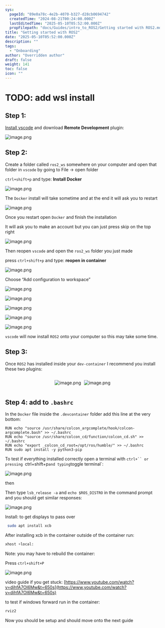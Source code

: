 ```yaml
---
sys:
  pageId: "89e0a78c-4e2b-4070-b327-d28cb0694742"
  createdTime: "2024-08-21T00:24:00.000Z"
  lastEditedTime: "2025-05-10T05:52:00.000Z"
  propFilepath: "docs/Guides/intro_to_ROS2/Getting started with ROS2.md"
title: "Getting started with ROS2"
date: "2025-05-10T05:52:00.000Z"
description: ""
tags:
  - "Onboarding"
author: "Overridden author"
draft: false
weight: 141
toc: false
icon: ""
---
```


# TODO: add wsl install

## Step 1:

[Install vscode](https://code.visualstudio.com/download) and download **Remote Development** plugin:

![image.png](https://prod-files-secure.s3.us-west-2.amazonaws.com/d518164a-d88e-44d1-a4ee-3adb3bd8bce0/efb52993-1881-4a40-b95e-6f020334f022/image.png?X-Amz-Algorithm=AWS4-HMAC-SHA256&X-Amz-Content-Sha256=UNSIGNED-PAYLOAD&X-Amz-Credential=ASIAZI2LB4665TA7N6CN%2F20250720%2Fus-west-2%2Fs3%2Faws4_request&X-Amz-Date=20250720T025919Z&X-Amz-Expires=3600&X-Amz-Security-Token=IQoJb3JpZ2luX2VjEJr%2F%2F%2F%2F%2F%2F%2F%2F%2F%2FwEaCXVzLXdlc3QtMiJHMEUCIQCuSQ%2BcKZYxu4I1PhmELxvpj%2BBYy8d4l2mQfhStuznKDgIgFn2daksJa9oSFi%2BYyzwbpuPocaMjuEYtu7JXdPZJ5ooqiAQIs%2F%2F%2F%2F%2F%2F%2F%2F%2F%2F%2FARAAGgw2Mzc0MjMxODM4MDUiDIxuyv%2FH%2F73SnEmnrircA%2FReWd3%2FGlABNxzYamUX2Pc8yEEzQyjBq76zZUsbhdArFMrZAhjBTEnpjC9IySfgGte000wgINRiAsOi374Sl4lqloLfKJCcnAn1UDBGCCk0fEU1ANFerZFhZJUNwXpcJqAjiKStZL6jdA%2BS0gG2b%2FMhsNJ4pR9LwyanmV1EF3q0P%2F20cnEF4PnLmJNhmOoKxGRtqhfIsTfRFxQMxZjxNWsPVOv0BNsCJlHi4pFATT6KGCoqTHm1%2FEzdDiXArJZEVKqw0NgvoP8uq0m%2FHYYQ1czYiz6m2Nyrva9TrSV3mLSyiEANxxcjfgD3bAljW13IBRVJMaxU5D7tFhPK2wzL88nCS6frTH0BIqNviATGA1%2BVT6zqTwBaZSjx%2F%2BLJGDHNQIIqB0NaVm%2BNODbrpzocgzsmDvoASEzYOhIx1MeZJLx%2F0DO1VVSBib9ABHZ1sguERalNan80GSm7or5R43xDQhc5a4ccprq0ZQ%2BYJCEm%2FvMNwzYJyb8AW%2B7DbxmeobJpSABaPP3TkxXSlup%2BPDw1h3l370sygDOeBZcmE4QytAqXHQTCojpieZLo%2B5y9arSw%2FJQDbjgS2RR%2BqdZUuTPneU3Nmx7gSeU1ysLIkZgachTMKMeekdG%2Fig%2FTaZojMJSb8cMGOqUB3NtcQPFbWIYb8HpbNPqC%2BBn01%2BooLIgZiaAK%2BRnG5SRK6Qfd62aPXt8O3qgLa%2BKGzDmkUsOMRbMRE1YAUaIh6InKhNuMoOjkT0deeMOHzwX8Y9RKEoId22G%2FPFxE9KaQAPpcjBDR8iYFNrfRTKmSS8oUCMI9HMrqHnM6MfdplBhL2adUa7O7WWfFb0%2BZVRMi0o%2F3kEcZgnmdJZhU%2FcFoQAiWo3Jh&X-Amz-Signature=cddaa91b60b26bfeb441eeedc2e2d494d262e85369d9e97087bb88f2432e6adc&X-Amz-SignedHeaders=host&x-amz-checksum-mode=ENABLED&x-id=GetObject)

## Step 2:

Create a folder called `ros2_ws` somewhere on your computer and open that folder in `vscode` by going to File → open folder 

`ctrl+shift+p` and type: **Install Docker**

![image.png](https://prod-files-secure.s3.us-west-2.amazonaws.com/d518164a-d88e-44d1-a4ee-3adb3bd8bce0/2269dc0e-1cd5-47ff-bceb-c04ad9b2eab0/image.png?X-Amz-Algorithm=AWS4-HMAC-SHA256&X-Amz-Content-Sha256=UNSIGNED-PAYLOAD&X-Amz-Credential=ASIAZI2LB4665TA7N6CN%2F20250720%2Fus-west-2%2Fs3%2Faws4_request&X-Amz-Date=20250720T025919Z&X-Amz-Expires=3600&X-Amz-Security-Token=IQoJb3JpZ2luX2VjEJr%2F%2F%2F%2F%2F%2F%2F%2F%2F%2FwEaCXVzLXdlc3QtMiJHMEUCIQCuSQ%2BcKZYxu4I1PhmELxvpj%2BBYy8d4l2mQfhStuznKDgIgFn2daksJa9oSFi%2BYyzwbpuPocaMjuEYtu7JXdPZJ5ooqiAQIs%2F%2F%2F%2F%2F%2F%2F%2F%2F%2F%2FARAAGgw2Mzc0MjMxODM4MDUiDIxuyv%2FH%2F73SnEmnrircA%2FReWd3%2FGlABNxzYamUX2Pc8yEEzQyjBq76zZUsbhdArFMrZAhjBTEnpjC9IySfgGte000wgINRiAsOi374Sl4lqloLfKJCcnAn1UDBGCCk0fEU1ANFerZFhZJUNwXpcJqAjiKStZL6jdA%2BS0gG2b%2FMhsNJ4pR9LwyanmV1EF3q0P%2F20cnEF4PnLmJNhmOoKxGRtqhfIsTfRFxQMxZjxNWsPVOv0BNsCJlHi4pFATT6KGCoqTHm1%2FEzdDiXArJZEVKqw0NgvoP8uq0m%2FHYYQ1czYiz6m2Nyrva9TrSV3mLSyiEANxxcjfgD3bAljW13IBRVJMaxU5D7tFhPK2wzL88nCS6frTH0BIqNviATGA1%2BVT6zqTwBaZSjx%2F%2BLJGDHNQIIqB0NaVm%2BNODbrpzocgzsmDvoASEzYOhIx1MeZJLx%2F0DO1VVSBib9ABHZ1sguERalNan80GSm7or5R43xDQhc5a4ccprq0ZQ%2BYJCEm%2FvMNwzYJyb8AW%2B7DbxmeobJpSABaPP3TkxXSlup%2BPDw1h3l370sygDOeBZcmE4QytAqXHQTCojpieZLo%2B5y9arSw%2FJQDbjgS2RR%2BqdZUuTPneU3Nmx7gSeU1ysLIkZgachTMKMeekdG%2Fig%2FTaZojMJSb8cMGOqUB3NtcQPFbWIYb8HpbNPqC%2BBn01%2BooLIgZiaAK%2BRnG5SRK6Qfd62aPXt8O3qgLa%2BKGzDmkUsOMRbMRE1YAUaIh6InKhNuMoOjkT0deeMOHzwX8Y9RKEoId22G%2FPFxE9KaQAPpcjBDR8iYFNrfRTKmSS8oUCMI9HMrqHnM6MfdplBhL2adUa7O7WWfFb0%2BZVRMi0o%2F3kEcZgnmdJZhU%2FcFoQAiWo3Jh&X-Amz-Signature=d14dfef47f5a442773ec3134c89fd86be0eff8ce0a7c7e7849c0f0f9674c96bd&X-Amz-SignedHeaders=host&x-amz-checksum-mode=ENABLED&x-id=GetObject)

The `Docker` install will take sometime and at the end it will ask you to restart

![image.png](https://prod-files-secure.s3.us-west-2.amazonaws.com/d518164a-d88e-44d1-a4ee-3adb3bd8bce0/ed233f78-be33-4b1f-b89c-9c346c0e961e/image.png?X-Amz-Algorithm=AWS4-HMAC-SHA256&X-Amz-Content-Sha256=UNSIGNED-PAYLOAD&X-Amz-Credential=ASIAZI2LB4665TA7N6CN%2F20250720%2Fus-west-2%2Fs3%2Faws4_request&X-Amz-Date=20250720T025919Z&X-Amz-Expires=3600&X-Amz-Security-Token=IQoJb3JpZ2luX2VjEJr%2F%2F%2F%2F%2F%2F%2F%2F%2F%2FwEaCXVzLXdlc3QtMiJHMEUCIQCuSQ%2BcKZYxu4I1PhmELxvpj%2BBYy8d4l2mQfhStuznKDgIgFn2daksJa9oSFi%2BYyzwbpuPocaMjuEYtu7JXdPZJ5ooqiAQIs%2F%2F%2F%2F%2F%2F%2F%2F%2F%2F%2FARAAGgw2Mzc0MjMxODM4MDUiDIxuyv%2FH%2F73SnEmnrircA%2FReWd3%2FGlABNxzYamUX2Pc8yEEzQyjBq76zZUsbhdArFMrZAhjBTEnpjC9IySfgGte000wgINRiAsOi374Sl4lqloLfKJCcnAn1UDBGCCk0fEU1ANFerZFhZJUNwXpcJqAjiKStZL6jdA%2BS0gG2b%2FMhsNJ4pR9LwyanmV1EF3q0P%2F20cnEF4PnLmJNhmOoKxGRtqhfIsTfRFxQMxZjxNWsPVOv0BNsCJlHi4pFATT6KGCoqTHm1%2FEzdDiXArJZEVKqw0NgvoP8uq0m%2FHYYQ1czYiz6m2Nyrva9TrSV3mLSyiEANxxcjfgD3bAljW13IBRVJMaxU5D7tFhPK2wzL88nCS6frTH0BIqNviATGA1%2BVT6zqTwBaZSjx%2F%2BLJGDHNQIIqB0NaVm%2BNODbrpzocgzsmDvoASEzYOhIx1MeZJLx%2F0DO1VVSBib9ABHZ1sguERalNan80GSm7or5R43xDQhc5a4ccprq0ZQ%2BYJCEm%2FvMNwzYJyb8AW%2B7DbxmeobJpSABaPP3TkxXSlup%2BPDw1h3l370sygDOeBZcmE4QytAqXHQTCojpieZLo%2B5y9arSw%2FJQDbjgS2RR%2BqdZUuTPneU3Nmx7gSeU1ysLIkZgachTMKMeekdG%2Fig%2FTaZojMJSb8cMGOqUB3NtcQPFbWIYb8HpbNPqC%2BBn01%2BooLIgZiaAK%2BRnG5SRK6Qfd62aPXt8O3qgLa%2BKGzDmkUsOMRbMRE1YAUaIh6InKhNuMoOjkT0deeMOHzwX8Y9RKEoId22G%2FPFxE9KaQAPpcjBDR8iYFNrfRTKmSS8oUCMI9HMrqHnM6MfdplBhL2adUa7O7WWfFb0%2BZVRMi0o%2F3kEcZgnmdJZhU%2FcFoQAiWo3Jh&X-Amz-Signature=ccec1d33827a7c9d571f1a652cc1523d4854d8047d3c50a5c8e6d4ae50a34cfa&X-Amz-SignedHeaders=host&x-amz-checksum-mode=ENABLED&x-id=GetObject)

Once you restart open `Docker` and finish the installation

It will ask you to make an account but you can just press skip on the top right

![image.png](https://prod-files-secure.s3.us-west-2.amazonaws.com/d518164a-d88e-44d1-a4ee-3adb3bd8bce0/21010ad9-1659-4fd9-9f59-9932a09b2a3d/image.png?X-Amz-Algorithm=AWS4-HMAC-SHA256&X-Amz-Content-Sha256=UNSIGNED-PAYLOAD&X-Amz-Credential=ASIAZI2LB4665TA7N6CN%2F20250720%2Fus-west-2%2Fs3%2Faws4_request&X-Amz-Date=20250720T025919Z&X-Amz-Expires=3600&X-Amz-Security-Token=IQoJb3JpZ2luX2VjEJr%2F%2F%2F%2F%2F%2F%2F%2F%2F%2FwEaCXVzLXdlc3QtMiJHMEUCIQCuSQ%2BcKZYxu4I1PhmELxvpj%2BBYy8d4l2mQfhStuznKDgIgFn2daksJa9oSFi%2BYyzwbpuPocaMjuEYtu7JXdPZJ5ooqiAQIs%2F%2F%2F%2F%2F%2F%2F%2F%2F%2F%2FARAAGgw2Mzc0MjMxODM4MDUiDIxuyv%2FH%2F73SnEmnrircA%2FReWd3%2FGlABNxzYamUX2Pc8yEEzQyjBq76zZUsbhdArFMrZAhjBTEnpjC9IySfgGte000wgINRiAsOi374Sl4lqloLfKJCcnAn1UDBGCCk0fEU1ANFerZFhZJUNwXpcJqAjiKStZL6jdA%2BS0gG2b%2FMhsNJ4pR9LwyanmV1EF3q0P%2F20cnEF4PnLmJNhmOoKxGRtqhfIsTfRFxQMxZjxNWsPVOv0BNsCJlHi4pFATT6KGCoqTHm1%2FEzdDiXArJZEVKqw0NgvoP8uq0m%2FHYYQ1czYiz6m2Nyrva9TrSV3mLSyiEANxxcjfgD3bAljW13IBRVJMaxU5D7tFhPK2wzL88nCS6frTH0BIqNviATGA1%2BVT6zqTwBaZSjx%2F%2BLJGDHNQIIqB0NaVm%2BNODbrpzocgzsmDvoASEzYOhIx1MeZJLx%2F0DO1VVSBib9ABHZ1sguERalNan80GSm7or5R43xDQhc5a4ccprq0ZQ%2BYJCEm%2FvMNwzYJyb8AW%2B7DbxmeobJpSABaPP3TkxXSlup%2BPDw1h3l370sygDOeBZcmE4QytAqXHQTCojpieZLo%2B5y9arSw%2FJQDbjgS2RR%2BqdZUuTPneU3Nmx7gSeU1ysLIkZgachTMKMeekdG%2Fig%2FTaZojMJSb8cMGOqUB3NtcQPFbWIYb8HpbNPqC%2BBn01%2BooLIgZiaAK%2BRnG5SRK6Qfd62aPXt8O3qgLa%2BKGzDmkUsOMRbMRE1YAUaIh6InKhNuMoOjkT0deeMOHzwX8Y9RKEoId22G%2FPFxE9KaQAPpcjBDR8iYFNrfRTKmSS8oUCMI9HMrqHnM6MfdplBhL2adUa7O7WWfFb0%2BZVRMi0o%2F3kEcZgnmdJZhU%2FcFoQAiWo3Jh&X-Amz-Signature=51de01bbb8d73715c162129dbce6e62a3a410f4b75fb5a7de09dea7da89fe372&X-Amz-SignedHeaders=host&x-amz-checksum-mode=ENABLED&x-id=GetObject)

Then reopen `vscode` and open the `ros2_ws` folder you just made

press `ctrl+shift+p` and type: **reopen in container**

![image.png](https://prod-files-secure.s3.us-west-2.amazonaws.com/d518164a-d88e-44d1-a4ee-3adb3bd8bce0/4e93b8c2-41ad-488c-8095-c74205196118/image.png?X-Amz-Algorithm=AWS4-HMAC-SHA256&X-Amz-Content-Sha256=UNSIGNED-PAYLOAD&X-Amz-Credential=ASIAZI2LB4665TA7N6CN%2F20250720%2Fus-west-2%2Fs3%2Faws4_request&X-Amz-Date=20250720T025919Z&X-Amz-Expires=3600&X-Amz-Security-Token=IQoJb3JpZ2luX2VjEJr%2F%2F%2F%2F%2F%2F%2F%2F%2F%2FwEaCXVzLXdlc3QtMiJHMEUCIQCuSQ%2BcKZYxu4I1PhmELxvpj%2BBYy8d4l2mQfhStuznKDgIgFn2daksJa9oSFi%2BYyzwbpuPocaMjuEYtu7JXdPZJ5ooqiAQIs%2F%2F%2F%2F%2F%2F%2F%2F%2F%2F%2FARAAGgw2Mzc0MjMxODM4MDUiDIxuyv%2FH%2F73SnEmnrircA%2FReWd3%2FGlABNxzYamUX2Pc8yEEzQyjBq76zZUsbhdArFMrZAhjBTEnpjC9IySfgGte000wgINRiAsOi374Sl4lqloLfKJCcnAn1UDBGCCk0fEU1ANFerZFhZJUNwXpcJqAjiKStZL6jdA%2BS0gG2b%2FMhsNJ4pR9LwyanmV1EF3q0P%2F20cnEF4PnLmJNhmOoKxGRtqhfIsTfRFxQMxZjxNWsPVOv0BNsCJlHi4pFATT6KGCoqTHm1%2FEzdDiXArJZEVKqw0NgvoP8uq0m%2FHYYQ1czYiz6m2Nyrva9TrSV3mLSyiEANxxcjfgD3bAljW13IBRVJMaxU5D7tFhPK2wzL88nCS6frTH0BIqNviATGA1%2BVT6zqTwBaZSjx%2F%2BLJGDHNQIIqB0NaVm%2BNODbrpzocgzsmDvoASEzYOhIx1MeZJLx%2F0DO1VVSBib9ABHZ1sguERalNan80GSm7or5R43xDQhc5a4ccprq0ZQ%2BYJCEm%2FvMNwzYJyb8AW%2B7DbxmeobJpSABaPP3TkxXSlup%2BPDw1h3l370sygDOeBZcmE4QytAqXHQTCojpieZLo%2B5y9arSw%2FJQDbjgS2RR%2BqdZUuTPneU3Nmx7gSeU1ysLIkZgachTMKMeekdG%2Fig%2FTaZojMJSb8cMGOqUB3NtcQPFbWIYb8HpbNPqC%2BBn01%2BooLIgZiaAK%2BRnG5SRK6Qfd62aPXt8O3qgLa%2BKGzDmkUsOMRbMRE1YAUaIh6InKhNuMoOjkT0deeMOHzwX8Y9RKEoId22G%2FPFxE9KaQAPpcjBDR8iYFNrfRTKmSS8oUCMI9HMrqHnM6MfdplBhL2adUa7O7WWfFb0%2BZVRMi0o%2F3kEcZgnmdJZhU%2FcFoQAiWo3Jh&X-Amz-Signature=24cde63d3e09844dbeb3e7e8b8c313236f74afa09733a5ee7a48b1794df3a543&X-Amz-SignedHeaders=host&x-amz-checksum-mode=ENABLED&x-id=GetObject)

Choose “Add configuration to workspace”

![image.png](https://prod-files-secure.s3.us-west-2.amazonaws.com/d518164a-d88e-44d1-a4ee-3adb3bd8bce0/9560b282-5060-4989-ba37-97e7b2c22476/image.png?X-Amz-Algorithm=AWS4-HMAC-SHA256&X-Amz-Content-Sha256=UNSIGNED-PAYLOAD&X-Amz-Credential=ASIAZI2LB4665TA7N6CN%2F20250720%2Fus-west-2%2Fs3%2Faws4_request&X-Amz-Date=20250720T025919Z&X-Amz-Expires=3600&X-Amz-Security-Token=IQoJb3JpZ2luX2VjEJr%2F%2F%2F%2F%2F%2F%2F%2F%2F%2FwEaCXVzLXdlc3QtMiJHMEUCIQCuSQ%2BcKZYxu4I1PhmELxvpj%2BBYy8d4l2mQfhStuznKDgIgFn2daksJa9oSFi%2BYyzwbpuPocaMjuEYtu7JXdPZJ5ooqiAQIs%2F%2F%2F%2F%2F%2F%2F%2F%2F%2F%2FARAAGgw2Mzc0MjMxODM4MDUiDIxuyv%2FH%2F73SnEmnrircA%2FReWd3%2FGlABNxzYamUX2Pc8yEEzQyjBq76zZUsbhdArFMrZAhjBTEnpjC9IySfgGte000wgINRiAsOi374Sl4lqloLfKJCcnAn1UDBGCCk0fEU1ANFerZFhZJUNwXpcJqAjiKStZL6jdA%2BS0gG2b%2FMhsNJ4pR9LwyanmV1EF3q0P%2F20cnEF4PnLmJNhmOoKxGRtqhfIsTfRFxQMxZjxNWsPVOv0BNsCJlHi4pFATT6KGCoqTHm1%2FEzdDiXArJZEVKqw0NgvoP8uq0m%2FHYYQ1czYiz6m2Nyrva9TrSV3mLSyiEANxxcjfgD3bAljW13IBRVJMaxU5D7tFhPK2wzL88nCS6frTH0BIqNviATGA1%2BVT6zqTwBaZSjx%2F%2BLJGDHNQIIqB0NaVm%2BNODbrpzocgzsmDvoASEzYOhIx1MeZJLx%2F0DO1VVSBib9ABHZ1sguERalNan80GSm7or5R43xDQhc5a4ccprq0ZQ%2BYJCEm%2FvMNwzYJyb8AW%2B7DbxmeobJpSABaPP3TkxXSlup%2BPDw1h3l370sygDOeBZcmE4QytAqXHQTCojpieZLo%2B5y9arSw%2FJQDbjgS2RR%2BqdZUuTPneU3Nmx7gSeU1ysLIkZgachTMKMeekdG%2Fig%2FTaZojMJSb8cMGOqUB3NtcQPFbWIYb8HpbNPqC%2BBn01%2BooLIgZiaAK%2BRnG5SRK6Qfd62aPXt8O3qgLa%2BKGzDmkUsOMRbMRE1YAUaIh6InKhNuMoOjkT0deeMOHzwX8Y9RKEoId22G%2FPFxE9KaQAPpcjBDR8iYFNrfRTKmSS8oUCMI9HMrqHnM6MfdplBhL2adUa7O7WWfFb0%2BZVRMi0o%2F3kEcZgnmdJZhU%2FcFoQAiWo3Jh&X-Amz-Signature=df9420a24baa18e56ea204bc986de23797200bf60b384c04e99c4bcf6c2f4bc9&X-Amz-SignedHeaders=host&x-amz-checksum-mode=ENABLED&x-id=GetObject)

![image.png](https://prod-files-secure.s3.us-west-2.amazonaws.com/d518164a-d88e-44d1-a4ee-3adb3bd8bce0/2ee63f81-886b-48e8-a553-dc6e5eac99e4/image.png?X-Amz-Algorithm=AWS4-HMAC-SHA256&X-Amz-Content-Sha256=UNSIGNED-PAYLOAD&X-Amz-Credential=ASIAZI2LB4665TA7N6CN%2F20250720%2Fus-west-2%2Fs3%2Faws4_request&X-Amz-Date=20250720T025919Z&X-Amz-Expires=3600&X-Amz-Security-Token=IQoJb3JpZ2luX2VjEJr%2F%2F%2F%2F%2F%2F%2F%2F%2F%2FwEaCXVzLXdlc3QtMiJHMEUCIQCuSQ%2BcKZYxu4I1PhmELxvpj%2BBYy8d4l2mQfhStuznKDgIgFn2daksJa9oSFi%2BYyzwbpuPocaMjuEYtu7JXdPZJ5ooqiAQIs%2F%2F%2F%2F%2F%2F%2F%2F%2F%2F%2FARAAGgw2Mzc0MjMxODM4MDUiDIxuyv%2FH%2F73SnEmnrircA%2FReWd3%2FGlABNxzYamUX2Pc8yEEzQyjBq76zZUsbhdArFMrZAhjBTEnpjC9IySfgGte000wgINRiAsOi374Sl4lqloLfKJCcnAn1UDBGCCk0fEU1ANFerZFhZJUNwXpcJqAjiKStZL6jdA%2BS0gG2b%2FMhsNJ4pR9LwyanmV1EF3q0P%2F20cnEF4PnLmJNhmOoKxGRtqhfIsTfRFxQMxZjxNWsPVOv0BNsCJlHi4pFATT6KGCoqTHm1%2FEzdDiXArJZEVKqw0NgvoP8uq0m%2FHYYQ1czYiz6m2Nyrva9TrSV3mLSyiEANxxcjfgD3bAljW13IBRVJMaxU5D7tFhPK2wzL88nCS6frTH0BIqNviATGA1%2BVT6zqTwBaZSjx%2F%2BLJGDHNQIIqB0NaVm%2BNODbrpzocgzsmDvoASEzYOhIx1MeZJLx%2F0DO1VVSBib9ABHZ1sguERalNan80GSm7or5R43xDQhc5a4ccprq0ZQ%2BYJCEm%2FvMNwzYJyb8AW%2B7DbxmeobJpSABaPP3TkxXSlup%2BPDw1h3l370sygDOeBZcmE4QytAqXHQTCojpieZLo%2B5y9arSw%2FJQDbjgS2RR%2BqdZUuTPneU3Nmx7gSeU1ysLIkZgachTMKMeekdG%2Fig%2FTaZojMJSb8cMGOqUB3NtcQPFbWIYb8HpbNPqC%2BBn01%2BooLIgZiaAK%2BRnG5SRK6Qfd62aPXt8O3qgLa%2BKGzDmkUsOMRbMRE1YAUaIh6InKhNuMoOjkT0deeMOHzwX8Y9RKEoId22G%2FPFxE9KaQAPpcjBDR8iYFNrfRTKmSS8oUCMI9HMrqHnM6MfdplBhL2adUa7O7WWfFb0%2BZVRMi0o%2F3kEcZgnmdJZhU%2FcFoQAiWo3Jh&X-Amz-Signature=6216b3d100c23a09871bb6e6de7596166edd5cc288730cc7a28df8e36215ce24&X-Amz-SignedHeaders=host&x-amz-checksum-mode=ENABLED&x-id=GetObject)

![image.png](https://prod-files-secure.s3.us-west-2.amazonaws.com/d518164a-d88e-44d1-a4ee-3adb3bd8bce0/ae1580b2-b048-407e-aed9-b584224a7a04/image.png?X-Amz-Algorithm=AWS4-HMAC-SHA256&X-Amz-Content-Sha256=UNSIGNED-PAYLOAD&X-Amz-Credential=ASIAZI2LB4665TA7N6CN%2F20250720%2Fus-west-2%2Fs3%2Faws4_request&X-Amz-Date=20250720T025919Z&X-Amz-Expires=3600&X-Amz-Security-Token=IQoJb3JpZ2luX2VjEJr%2F%2F%2F%2F%2F%2F%2F%2F%2F%2FwEaCXVzLXdlc3QtMiJHMEUCIQCuSQ%2BcKZYxu4I1PhmELxvpj%2BBYy8d4l2mQfhStuznKDgIgFn2daksJa9oSFi%2BYyzwbpuPocaMjuEYtu7JXdPZJ5ooqiAQIs%2F%2F%2F%2F%2F%2F%2F%2F%2F%2F%2FARAAGgw2Mzc0MjMxODM4MDUiDIxuyv%2FH%2F73SnEmnrircA%2FReWd3%2FGlABNxzYamUX2Pc8yEEzQyjBq76zZUsbhdArFMrZAhjBTEnpjC9IySfgGte000wgINRiAsOi374Sl4lqloLfKJCcnAn1UDBGCCk0fEU1ANFerZFhZJUNwXpcJqAjiKStZL6jdA%2BS0gG2b%2FMhsNJ4pR9LwyanmV1EF3q0P%2F20cnEF4PnLmJNhmOoKxGRtqhfIsTfRFxQMxZjxNWsPVOv0BNsCJlHi4pFATT6KGCoqTHm1%2FEzdDiXArJZEVKqw0NgvoP8uq0m%2FHYYQ1czYiz6m2Nyrva9TrSV3mLSyiEANxxcjfgD3bAljW13IBRVJMaxU5D7tFhPK2wzL88nCS6frTH0BIqNviATGA1%2BVT6zqTwBaZSjx%2F%2BLJGDHNQIIqB0NaVm%2BNODbrpzocgzsmDvoASEzYOhIx1MeZJLx%2F0DO1VVSBib9ABHZ1sguERalNan80GSm7or5R43xDQhc5a4ccprq0ZQ%2BYJCEm%2FvMNwzYJyb8AW%2B7DbxmeobJpSABaPP3TkxXSlup%2BPDw1h3l370sygDOeBZcmE4QytAqXHQTCojpieZLo%2B5y9arSw%2FJQDbjgS2RR%2BqdZUuTPneU3Nmx7gSeU1ysLIkZgachTMKMeekdG%2Fig%2FTaZojMJSb8cMGOqUB3NtcQPFbWIYb8HpbNPqC%2BBn01%2BooLIgZiaAK%2BRnG5SRK6Qfd62aPXt8O3qgLa%2BKGzDmkUsOMRbMRE1YAUaIh6InKhNuMoOjkT0deeMOHzwX8Y9RKEoId22G%2FPFxE9KaQAPpcjBDR8iYFNrfRTKmSS8oUCMI9HMrqHnM6MfdplBhL2adUa7O7WWfFb0%2BZVRMi0o%2F3kEcZgnmdJZhU%2FcFoQAiWo3Jh&X-Amz-Signature=aaf2b16f495403cbfdcbc1c4f6302b93d49baeff525a4ad7bb0191c480cb280b&X-Amz-SignedHeaders=host&x-amz-checksum-mode=ENABLED&x-id=GetObject)

![image.png](https://prod-files-secure.s3.us-west-2.amazonaws.com/d518164a-d88e-44d1-a4ee-3adb3bd8bce0/53255b28-f75e-430f-b9e3-c0ac8577e42b/image.png?X-Amz-Algorithm=AWS4-HMAC-SHA256&X-Amz-Content-Sha256=UNSIGNED-PAYLOAD&X-Amz-Credential=ASIAZI2LB4665TA7N6CN%2F20250720%2Fus-west-2%2Fs3%2Faws4_request&X-Amz-Date=20250720T025919Z&X-Amz-Expires=3600&X-Amz-Security-Token=IQoJb3JpZ2luX2VjEJr%2F%2F%2F%2F%2F%2F%2F%2F%2F%2FwEaCXVzLXdlc3QtMiJHMEUCIQCuSQ%2BcKZYxu4I1PhmELxvpj%2BBYy8d4l2mQfhStuznKDgIgFn2daksJa9oSFi%2BYyzwbpuPocaMjuEYtu7JXdPZJ5ooqiAQIs%2F%2F%2F%2F%2F%2F%2F%2F%2F%2F%2FARAAGgw2Mzc0MjMxODM4MDUiDIxuyv%2FH%2F73SnEmnrircA%2FReWd3%2FGlABNxzYamUX2Pc8yEEzQyjBq76zZUsbhdArFMrZAhjBTEnpjC9IySfgGte000wgINRiAsOi374Sl4lqloLfKJCcnAn1UDBGCCk0fEU1ANFerZFhZJUNwXpcJqAjiKStZL6jdA%2BS0gG2b%2FMhsNJ4pR9LwyanmV1EF3q0P%2F20cnEF4PnLmJNhmOoKxGRtqhfIsTfRFxQMxZjxNWsPVOv0BNsCJlHi4pFATT6KGCoqTHm1%2FEzdDiXArJZEVKqw0NgvoP8uq0m%2FHYYQ1czYiz6m2Nyrva9TrSV3mLSyiEANxxcjfgD3bAljW13IBRVJMaxU5D7tFhPK2wzL88nCS6frTH0BIqNviATGA1%2BVT6zqTwBaZSjx%2F%2BLJGDHNQIIqB0NaVm%2BNODbrpzocgzsmDvoASEzYOhIx1MeZJLx%2F0DO1VVSBib9ABHZ1sguERalNan80GSm7or5R43xDQhc5a4ccprq0ZQ%2BYJCEm%2FvMNwzYJyb8AW%2B7DbxmeobJpSABaPP3TkxXSlup%2BPDw1h3l370sygDOeBZcmE4QytAqXHQTCojpieZLo%2B5y9arSw%2FJQDbjgS2RR%2BqdZUuTPneU3Nmx7gSeU1ysLIkZgachTMKMeekdG%2Fig%2FTaZojMJSb8cMGOqUB3NtcQPFbWIYb8HpbNPqC%2BBn01%2BooLIgZiaAK%2BRnG5SRK6Qfd62aPXt8O3qgLa%2BKGzDmkUsOMRbMRE1YAUaIh6InKhNuMoOjkT0deeMOHzwX8Y9RKEoId22G%2FPFxE9KaQAPpcjBDR8iYFNrfRTKmSS8oUCMI9HMrqHnM6MfdplBhL2adUa7O7WWfFb0%2BZVRMi0o%2F3kEcZgnmdJZhU%2FcFoQAiWo3Jh&X-Amz-Signature=595a9c4047e0a3a20fda57c5fdb363802e99f4482d1c0b59a71e71f6c8527af4&X-Amz-SignedHeaders=host&x-amz-checksum-mode=ENABLED&x-id=GetObject)

![image.png](https://prod-files-secure.s3.us-west-2.amazonaws.com/d518164a-d88e-44d1-a4ee-3adb3bd8bce0/7c562767-5af9-4ffb-97d1-327bcdf4ee00/image.png?X-Amz-Algorithm=AWS4-HMAC-SHA256&X-Amz-Content-Sha256=UNSIGNED-PAYLOAD&X-Amz-Credential=ASIAZI2LB4665TA7N6CN%2F20250720%2Fus-west-2%2Fs3%2Faws4_request&X-Amz-Date=20250720T025919Z&X-Amz-Expires=3600&X-Amz-Security-Token=IQoJb3JpZ2luX2VjEJr%2F%2F%2F%2F%2F%2F%2F%2F%2F%2FwEaCXVzLXdlc3QtMiJHMEUCIQCuSQ%2BcKZYxu4I1PhmELxvpj%2BBYy8d4l2mQfhStuznKDgIgFn2daksJa9oSFi%2BYyzwbpuPocaMjuEYtu7JXdPZJ5ooqiAQIs%2F%2F%2F%2F%2F%2F%2F%2F%2F%2F%2FARAAGgw2Mzc0MjMxODM4MDUiDIxuyv%2FH%2F73SnEmnrircA%2FReWd3%2FGlABNxzYamUX2Pc8yEEzQyjBq76zZUsbhdArFMrZAhjBTEnpjC9IySfgGte000wgINRiAsOi374Sl4lqloLfKJCcnAn1UDBGCCk0fEU1ANFerZFhZJUNwXpcJqAjiKStZL6jdA%2BS0gG2b%2FMhsNJ4pR9LwyanmV1EF3q0P%2F20cnEF4PnLmJNhmOoKxGRtqhfIsTfRFxQMxZjxNWsPVOv0BNsCJlHi4pFATT6KGCoqTHm1%2FEzdDiXArJZEVKqw0NgvoP8uq0m%2FHYYQ1czYiz6m2Nyrva9TrSV3mLSyiEANxxcjfgD3bAljW13IBRVJMaxU5D7tFhPK2wzL88nCS6frTH0BIqNviATGA1%2BVT6zqTwBaZSjx%2F%2BLJGDHNQIIqB0NaVm%2BNODbrpzocgzsmDvoASEzYOhIx1MeZJLx%2F0DO1VVSBib9ABHZ1sguERalNan80GSm7or5R43xDQhc5a4ccprq0ZQ%2BYJCEm%2FvMNwzYJyb8AW%2B7DbxmeobJpSABaPP3TkxXSlup%2BPDw1h3l370sygDOeBZcmE4QytAqXHQTCojpieZLo%2B5y9arSw%2FJQDbjgS2RR%2BqdZUuTPneU3Nmx7gSeU1ysLIkZgachTMKMeekdG%2Fig%2FTaZojMJSb8cMGOqUB3NtcQPFbWIYb8HpbNPqC%2BBn01%2BooLIgZiaAK%2BRnG5SRK6Qfd62aPXt8O3qgLa%2BKGzDmkUsOMRbMRE1YAUaIh6InKhNuMoOjkT0deeMOHzwX8Y9RKEoId22G%2FPFxE9KaQAPpcjBDR8iYFNrfRTKmSS8oUCMI9HMrqHnM6MfdplBhL2adUa7O7WWfFb0%2BZVRMi0o%2F3kEcZgnmdJZhU%2FcFoQAiWo3Jh&X-Amz-Signature=9e4ee18a24535d5431dd23a2591e7d5d8551558df450ee3240a0e9458f3efe7b&X-Amz-SignedHeaders=host&x-amz-checksum-mode=ENABLED&x-id=GetObject)

`vscode` will now install `ROS2` onto your computer so this may take some time.

## Step 3:

Once `ROS2` has installed inside your `dev-container` I recommend you install these two plugins:

<div style="display: flex;flex-direction: row; column-gap:10px; max-width: 630px;justify-content: center;">
<div>

![image.png](https://prod-files-secure.s3.us-west-2.amazonaws.com/d518164a-d88e-44d1-a4ee-3adb3bd8bce0/3fc3d550-5a54-4ba1-ba6b-faa01cdb7369/image.png?X-Amz-Algorithm=AWS4-HMAC-SHA256&X-Amz-Content-Sha256=UNSIGNED-PAYLOAD&X-Amz-Credential=ASIAZI2LB466VQGK32PB%2F20250720%2Fus-west-2%2Fs3%2Faws4_request&X-Amz-Date=20250720T025926Z&X-Amz-Expires=3600&X-Amz-Security-Token=IQoJb3JpZ2luX2VjEJr%2F%2F%2F%2F%2F%2F%2F%2F%2F%2FwEaCXVzLXdlc3QtMiJGMEQCIBkj8F6TjFs1nr8J6JMvwcvHiyzH%2F7CT15PHrvXiHDqKAiBDPSjMPsart73N8WthDJiCJrnXn4DfUW4lGe43CHXnQCqIBAiz%2F%2F%2F%2F%2F%2F%2F%2F%2F%2F8BEAAaDDYzNzQyMzE4MzgwNSIMMAJCZYwbpkL4n1lVKtwDkiZHRVghxMoObqjYPdxOq8WhmA34Gq54ZIdFEuqquE%2BS3PiufSrG6Kjb6Ta62pJQM3F9rxZiCt7JC0wpG2O%2BLK2nXlDx64hot6j9C4qO9x%2Bqy7frS1PoCUTX9pSqqNZWacQGbRHT696z%2B4vWQb1oB9XFXqI4yfMmoJZCgEwPdrhi4hKUXMdn1cBUBJ8XcibDUw6TBhxVaWTOR0%2FdkKTrfO71o%2FTxrapsY1d1mqkPMiSXdcCzCbflQM4pSXuH6agm5TKkTBnq9tXqQGv4MESEw5HNzEKKCswlQc9rX%2F93JdFq0uY27zr0p8%2BG0yMJT94pYKxDnhq%2F%2Bv8J8YIb24%2BjQrBr8N847Rig6pRl82tBnBeFQIWKuJTXMy47oVtl64pVTcF2AgXvZO2zTq9Pv2KLt4U3rFAxPoajgU4anxemdd3pFWTwBNyAPTCgJeDgFQjnJzf4YvQ%2FHX8Ka9WztwGIBGl8nGsOxPvK7J8MQzt8bT%2FkIuQjiqXQzzVjBycGI%2BeFmW%2B%2Fa3EI5e5p93o04RAoWyBB6bNkXU06JZxu1IKnpaLq826nptFW%2FC534VVMBdHckzEGXBIptw3rX0ZgtCyljqEbq%2F7vBZUoc838T7mTZ7AZ6%2B7FiUTHg%2FzxL94wkZfxwwY6pgHfxmXsrIB2yM55ZalbCtoXhAaI2aGpvRPBnfWxeNdppA5f6xX98e1cKoXmXgEdCloUkbOuvV5xt1orbjhSqgsqiGH9Yt%2FvSY7AYq%2B9v9Oo2yz45c97QStDcNqLpDCU3sKsitLnrzk%2Fxst%2BUb84sidU86mSZJxQH%2F5lKncsHqyUfm8K2gPN0G%2BgIrgEebD7cRJwOPRkone41Kh4yz6umUAGjuBwAjBZ&X-Amz-Signature=657cf68e99b2534e16292aee60999ee84b7a3d7ec1d2836d358cc0e225a439ad&X-Amz-SignedHeaders=host&x-amz-checksum-mode=ENABLED&x-id=GetObject)

</div>
<div>

![image.png](https://prod-files-secure.s3.us-west-2.amazonaws.com/d518164a-d88e-44d1-a4ee-3adb3bd8bce0/d994cc66-13c2-4093-a5a3-f84cf4601a82/image.png?X-Amz-Algorithm=AWS4-HMAC-SHA256&X-Amz-Content-Sha256=UNSIGNED-PAYLOAD&X-Amz-Credential=ASIAZI2LB466YLFV26VO%2F20250720%2Fus-west-2%2Fs3%2Faws4_request&X-Amz-Date=20250720T025927Z&X-Amz-Expires=3600&X-Amz-Security-Token=IQoJb3JpZ2luX2VjEJr%2F%2F%2F%2F%2F%2F%2F%2F%2F%2FwEaCXVzLXdlc3QtMiJGMEQCIBn8thxFz8S2JUY66UxwnTBD8FSXTyJf5CzUJEB7VIRUAiAphSy5QVF4ImplaG8ZfY40o%2F5tKJUHnIVYXTN%2FpFTKrCqIBAiz%2F%2F%2F%2F%2F%2F%2F%2F%2F%2F8BEAAaDDYzNzQyMzE4MzgwNSIMlVuCZy2FDC01ElyQKtwDnAvkkEJmnSo8QrhZUf7Kr7ql7tU2aKSplJuZIP%2Bon5NTAljJWShjO9onpUzfFYTD4Sg0U1f21c7cOMSVREM%2BEHP%2B6lWMxA1mqTr%2BN9Zl3ZthiMDSMuIVpkp%2FHjDs0eXnJhz5BFbnskRsnHAPTIcGnR72DnRHp4GSPO%2BUggdx9bEvk1WHQFvmzYeyxMV4VEmQZSGkWTRCcEZGRnEg6IMHDHN5HtSTnoRvjZqGUCditpxNJc7MMsk1VfzQEzio%2FspJF1%2BoVUk5wocXcR5mMtfWkDbqW7p0xAcsA4c5Ny%2FX0mtcMCO4HavydyHxUajEwnHXn47VWcLHOCFIEGz8QBtx%2BnUFDT9UsAe6jJBDCrOBkF7Usj5Pf40lI4ZTBRxWmRzYm%2FGNF10CLUATJxndbOGRMbV5lwz3zKqrQNN5TQe%2FzwF0sxgnYf%2FtS08TsinCd5t4TN0dxqS1HlurcMc2GH2qPWbFXR9ezBFpa46DrW0sSG4ZRY7U6hw3GYeoxQ4pk3j01b7iDSpy0v2OAJueR3lnL2uKZRfu0Qj7Kg8MUz60plPY3LE92Jswxsn%2Bw2AmXi%2B4mD8GajGHIYIJ2IXRQQUTbrnfFgVhWqFz6jFosih97LH88vhoktSU7uzOLZwwvJvxwwY6pgGc9gps8lYvJfY%2FfhCpLTL5vxtKs%2FaN14Lbw3ftdo%2BuJNvItQhbGAzpDFwXB6IfIhMBNJTNOLBYBtjqV11O6iiFMNgBMd%2B53tTGAfa0adAjt68HpNbSLCo1d7kajJK5s7WWYW4PmQuVRkSxorJZHWtyjQnHuGGtSbOJd0B5nQoubJPArfW%2FLctEYGzG74MFLpeKtrQ6My50Xu1Cq%2BdEF3Pgi3zmanjq&X-Amz-Signature=748020b31a1c9f4fcf0f6a777eb17a03a22cde6a24c51b6f6b530fb68a6ed9d4&X-Amz-SignedHeaders=host&x-amz-checksum-mode=ENABLED&x-id=GetObject)

</div>
</div>

## Step 4: add to `.bashrc`

In the `Docker` file inside the `.devcontainer` folder add this line at the very bottom: 

```docker
RUN echo "source /usr/share/colcon_argcomplete/hook/colcon-argcomplete.bash" >> ~/.bashrc
RUN echo "source /usr/share/colcon_cd/function/colcon_cd.sh" >> ~/.bashrc
RUN echo "export _colcon_cd_root=/opt/ros/humble/" >> ~/.bashrc
RUN sudo apt install -y python3-pip 
```

To test if everything installed correctly open a terminal with `ctrl+`` or pressing `ctrl+shift+p` and typing `toggle terminal`:

![image.png](https://prod-files-secure.s3.us-west-2.amazonaws.com/d518164a-d88e-44d1-a4ee-3adb3bd8bce0/6a4943d8-b04e-4c02-9a58-775f3384d1a5/image.png?X-Amz-Algorithm=AWS4-HMAC-SHA256&X-Amz-Content-Sha256=UNSIGNED-PAYLOAD&X-Amz-Credential=ASIAZI2LB4665TA7N6CN%2F20250720%2Fus-west-2%2Fs3%2Faws4_request&X-Amz-Date=20250720T025919Z&X-Amz-Expires=3600&X-Amz-Security-Token=IQoJb3JpZ2luX2VjEJr%2F%2F%2F%2F%2F%2F%2F%2F%2F%2FwEaCXVzLXdlc3QtMiJHMEUCIQCuSQ%2BcKZYxu4I1PhmELxvpj%2BBYy8d4l2mQfhStuznKDgIgFn2daksJa9oSFi%2BYyzwbpuPocaMjuEYtu7JXdPZJ5ooqiAQIs%2F%2F%2F%2F%2F%2F%2F%2F%2F%2F%2FARAAGgw2Mzc0MjMxODM4MDUiDIxuyv%2FH%2F73SnEmnrircA%2FReWd3%2FGlABNxzYamUX2Pc8yEEzQyjBq76zZUsbhdArFMrZAhjBTEnpjC9IySfgGte000wgINRiAsOi374Sl4lqloLfKJCcnAn1UDBGCCk0fEU1ANFerZFhZJUNwXpcJqAjiKStZL6jdA%2BS0gG2b%2FMhsNJ4pR9LwyanmV1EF3q0P%2F20cnEF4PnLmJNhmOoKxGRtqhfIsTfRFxQMxZjxNWsPVOv0BNsCJlHi4pFATT6KGCoqTHm1%2FEzdDiXArJZEVKqw0NgvoP8uq0m%2FHYYQ1czYiz6m2Nyrva9TrSV3mLSyiEANxxcjfgD3bAljW13IBRVJMaxU5D7tFhPK2wzL88nCS6frTH0BIqNviATGA1%2BVT6zqTwBaZSjx%2F%2BLJGDHNQIIqB0NaVm%2BNODbrpzocgzsmDvoASEzYOhIx1MeZJLx%2F0DO1VVSBib9ABHZ1sguERalNan80GSm7or5R43xDQhc5a4ccprq0ZQ%2BYJCEm%2FvMNwzYJyb8AW%2B7DbxmeobJpSABaPP3TkxXSlup%2BPDw1h3l370sygDOeBZcmE4QytAqXHQTCojpieZLo%2B5y9arSw%2FJQDbjgS2RR%2BqdZUuTPneU3Nmx7gSeU1ysLIkZgachTMKMeekdG%2Fig%2FTaZojMJSb8cMGOqUB3NtcQPFbWIYb8HpbNPqC%2BBn01%2BooLIgZiaAK%2BRnG5SRK6Qfd62aPXt8O3qgLa%2BKGzDmkUsOMRbMRE1YAUaIh6InKhNuMoOjkT0deeMOHzwX8Y9RKEoId22G%2FPFxE9KaQAPpcjBDR8iYFNrfRTKmSS8oUCMI9HMrqHnM6MfdplBhL2adUa7O7WWfFb0%2BZVRMi0o%2F3kEcZgnmdJZhU%2FcFoQAiWo3Jh&X-Amz-Signature=5f03d7c0852e8af3bdc11e47fd2e30d672ef8efb1715f813f1d76e3bb80344f0&X-Amz-SignedHeaders=host&x-amz-checksum-mode=ENABLED&x-id=GetObject)

then 

Then type `lsb_release -a` and `echo $ROS_DISTRO` in the command prompt and you should get similar responses:

![image.png](https://prod-files-secure.s3.us-west-2.amazonaws.com/d518164a-d88e-44d1-a4ee-3adb3bd8bce0/3e635dec-a805-4e85-8b9e-d000e5b71a4e/image.png?X-Amz-Algorithm=AWS4-HMAC-SHA256&X-Amz-Content-Sha256=UNSIGNED-PAYLOAD&X-Amz-Credential=ASIAZI2LB4665TA7N6CN%2F20250720%2Fus-west-2%2Fs3%2Faws4_request&X-Amz-Date=20250720T025919Z&X-Amz-Expires=3600&X-Amz-Security-Token=IQoJb3JpZ2luX2VjEJr%2F%2F%2F%2F%2F%2F%2F%2F%2F%2FwEaCXVzLXdlc3QtMiJHMEUCIQCuSQ%2BcKZYxu4I1PhmELxvpj%2BBYy8d4l2mQfhStuznKDgIgFn2daksJa9oSFi%2BYyzwbpuPocaMjuEYtu7JXdPZJ5ooqiAQIs%2F%2F%2F%2F%2F%2F%2F%2F%2F%2F%2FARAAGgw2Mzc0MjMxODM4MDUiDIxuyv%2FH%2F73SnEmnrircA%2FReWd3%2FGlABNxzYamUX2Pc8yEEzQyjBq76zZUsbhdArFMrZAhjBTEnpjC9IySfgGte000wgINRiAsOi374Sl4lqloLfKJCcnAn1UDBGCCk0fEU1ANFerZFhZJUNwXpcJqAjiKStZL6jdA%2BS0gG2b%2FMhsNJ4pR9LwyanmV1EF3q0P%2F20cnEF4PnLmJNhmOoKxGRtqhfIsTfRFxQMxZjxNWsPVOv0BNsCJlHi4pFATT6KGCoqTHm1%2FEzdDiXArJZEVKqw0NgvoP8uq0m%2FHYYQ1czYiz6m2Nyrva9TrSV3mLSyiEANxxcjfgD3bAljW13IBRVJMaxU5D7tFhPK2wzL88nCS6frTH0BIqNviATGA1%2BVT6zqTwBaZSjx%2F%2BLJGDHNQIIqB0NaVm%2BNODbrpzocgzsmDvoASEzYOhIx1MeZJLx%2F0DO1VVSBib9ABHZ1sguERalNan80GSm7or5R43xDQhc5a4ccprq0ZQ%2BYJCEm%2FvMNwzYJyb8AW%2B7DbxmeobJpSABaPP3TkxXSlup%2BPDw1h3l370sygDOeBZcmE4QytAqXHQTCojpieZLo%2B5y9arSw%2FJQDbjgS2RR%2BqdZUuTPneU3Nmx7gSeU1ysLIkZgachTMKMeekdG%2Fig%2FTaZojMJSb8cMGOqUB3NtcQPFbWIYb8HpbNPqC%2BBn01%2BooLIgZiaAK%2BRnG5SRK6Qfd62aPXt8O3qgLa%2BKGzDmkUsOMRbMRE1YAUaIh6InKhNuMoOjkT0deeMOHzwX8Y9RKEoId22G%2FPFxE9KaQAPpcjBDR8iYFNrfRTKmSS8oUCMI9HMrqHnM6MfdplBhL2adUa7O7WWfFb0%2BZVRMi0o%2F3kEcZgnmdJZhU%2FcFoQAiWo3Jh&X-Amz-Signature=255f4539c1a35f909ebea40745acc77be902ba00241606561a99d4d2a5dc8e62&X-Amz-SignedHeaders=host&x-amz-checksum-mode=ENABLED&x-id=GetObject)

Install:  to get displays to pass over

```bash
 sudo apt install xcb
```

After installing xcb in the container outside of the container run:

```python
xhost +local:
```

Note: you may have to rebuild the container:

Press `ctrl+shift+P`

![image.png](https://prod-files-secure.s3.us-west-2.amazonaws.com/d518164a-d88e-44d1-a4ee-3adb3bd8bce0/6c2be660-2618-4c38-9c26-53554f7a0b7b/image.png?X-Amz-Algorithm=AWS4-HMAC-SHA256&X-Amz-Content-Sha256=UNSIGNED-PAYLOAD&X-Amz-Credential=ASIAZI2LB4665TA7N6CN%2F20250720%2Fus-west-2%2Fs3%2Faws4_request&X-Amz-Date=20250720T025919Z&X-Amz-Expires=3600&X-Amz-Security-Token=IQoJb3JpZ2luX2VjEJr%2F%2F%2F%2F%2F%2F%2F%2F%2F%2FwEaCXVzLXdlc3QtMiJHMEUCIQCuSQ%2BcKZYxu4I1PhmELxvpj%2BBYy8d4l2mQfhStuznKDgIgFn2daksJa9oSFi%2BYyzwbpuPocaMjuEYtu7JXdPZJ5ooqiAQIs%2F%2F%2F%2F%2F%2F%2F%2F%2F%2F%2FARAAGgw2Mzc0MjMxODM4MDUiDIxuyv%2FH%2F73SnEmnrircA%2FReWd3%2FGlABNxzYamUX2Pc8yEEzQyjBq76zZUsbhdArFMrZAhjBTEnpjC9IySfgGte000wgINRiAsOi374Sl4lqloLfKJCcnAn1UDBGCCk0fEU1ANFerZFhZJUNwXpcJqAjiKStZL6jdA%2BS0gG2b%2FMhsNJ4pR9LwyanmV1EF3q0P%2F20cnEF4PnLmJNhmOoKxGRtqhfIsTfRFxQMxZjxNWsPVOv0BNsCJlHi4pFATT6KGCoqTHm1%2FEzdDiXArJZEVKqw0NgvoP8uq0m%2FHYYQ1czYiz6m2Nyrva9TrSV3mLSyiEANxxcjfgD3bAljW13IBRVJMaxU5D7tFhPK2wzL88nCS6frTH0BIqNviATGA1%2BVT6zqTwBaZSjx%2F%2BLJGDHNQIIqB0NaVm%2BNODbrpzocgzsmDvoASEzYOhIx1MeZJLx%2F0DO1VVSBib9ABHZ1sguERalNan80GSm7or5R43xDQhc5a4ccprq0ZQ%2BYJCEm%2FvMNwzYJyb8AW%2B7DbxmeobJpSABaPP3TkxXSlup%2BPDw1h3l370sygDOeBZcmE4QytAqXHQTCojpieZLo%2B5y9arSw%2FJQDbjgS2RR%2BqdZUuTPneU3Nmx7gSeU1ysLIkZgachTMKMeekdG%2Fig%2FTaZojMJSb8cMGOqUB3NtcQPFbWIYb8HpbNPqC%2BBn01%2BooLIgZiaAK%2BRnG5SRK6Qfd62aPXt8O3qgLa%2BKGzDmkUsOMRbMRE1YAUaIh6InKhNuMoOjkT0deeMOHzwX8Y9RKEoId22G%2FPFxE9KaQAPpcjBDR8iYFNrfRTKmSS8oUCMI9HMrqHnM6MfdplBhL2adUa7O7WWfFb0%2BZVRMi0o%2F3kEcZgnmdJZhU%2FcFoQAiWo3Jh&X-Amz-Signature=907bd5f64f80e93192999a9dd8b303af755de5d722cbbd613e23d27e6158099c&X-Amz-SignedHeaders=host&x-amz-checksum-mode=ENABLED&x-id=GetObject)

video guide if you get stuck: [https://www.youtube.com/watch?v=dihfA7Ol6Mw&t=650s](https://www.youtube.com/watch?v=dihfA7Ol6Mw&t=650s)

to test if windows forward run in the container:

```bash
rviz2
```

Now you should be setup and should move onto the next guide 
